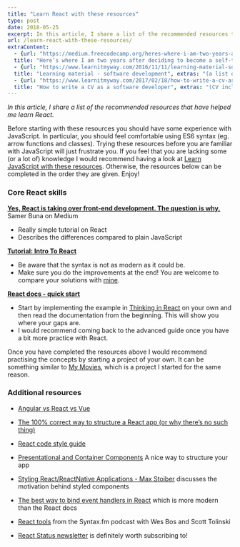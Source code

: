 ```yaml
---
title: "Learn React with these resources"
type: post
date: 2018-05-25
excerpt: In this article, I share a list of the recommended resources that have helped me learn React.
url: /learn-react-with-these-resources/
extraContent:
  - {url: "https://medium.freecodecamp.org/heres-where-i-am-two-years-after-deciding-to-become-a-self-taught-developer-5e8836fe2906", 
  title: "Here’s where I am two years after deciding to become a self-taught developer"}
  - {url: "https://www.learnitmyway.com/2016/11/11/learning-material-software-development/", 
  title: "Learning material - software development", extras: "(a list of learning resources, starting with Introduction to Computer Science)"}
  - {url: "https://www.learnitmyway.com/2017/02/18/how-to-write-a-cv-as-a-software-developer/", 
  title: "How to write a CV as a software developer", extras: "(CV included)"}
---
```

_In this article, I share a list of the recommended resources that have helped me learn React._

<!--more-->

Before starting with these resources you should have some experience with JavaScript. 
In particular, you should feel comfortable using ES6 syntax (eg. arrow functions and classes). 
Trying these resources before you are familiar with JavaScript will just frustrate you. 
If you feel that you are lacking some (or a lot of) knowledge I would recommend having a look
at <a href="https://www.learnitmyway.com/learn-javascript-with-these-resources/" target="_blank"
rel="noopener">Learn JavaScript with these resources</a>. 
Otherwise, the resources below can be completed in the order they are given. Enjoy!

### Core React skills
**<a href="https://medium.freecodecamp.com/yes-react-is-taking-over-front-end-development-the-question-is-why-40837af8ab76" target="_blank" rel="noopener">Yes, React is taking over front-end development. The question is why.</a>** Samer Buna on Medium

* Really simple tutorial on React
* Describes the differences compared to plain JavaScript

**<a href="https://reactjs.org/tutorial/tutorial.html" target="_blank" rel="noopener">Tutorial: Intro To React</a>**

* Be aware that the syntax is not as modern as it could be.
* Make sure you do the improvements at the end! You are welcome to compare your solutions with <a href="https://github.com/DeveloperDavo/intro-to-react-tutorial" target="_blank" rel="noopener">mine</a>. 

**<a href="https://reactjs.org/docs/hello-world.html" target="_blank" rel="noopener">React docs - quick start</a>**

* Start by implementing the example in <a href="https://reactjs.org/docs/thinking-in-react.html" target="_blank" rel="noopener">Thinking in React</a>
on your own and then read the documentation from the beginning. This will show you where your gaps are.
* I would recommend coming back to the advanced guide once you have a bit more practice with React.

Once you have completed the resources above I would recommend practising the concepts by starting a project of your own. It can be something similar to 
<a href="https://github.com/DeveloperDavo/my-movies" target="_blank" rel="noopener">My Movies</a>, which is a project I started for the same reason. 

### Additional resources
* <a href="https://medium.com/unicorn-supplies/angular-vs-react-vs-vue-a-2017-comparison-c5c52d620176" target="_blank" rel="noopener">Angular vs React vs Vue</a>

* <a href="https://hackernoon.com/the-100-correct-way-to-structure-a-react-app-or-why-theres-no-such-thing-3ede534ef1ed" target="_blank" rel="noopener">The 100% correct way to structure a React app (or why there’s no such thing)</a>

* <a href="https://css-tricks.com/react-code-style-guide/" target="_blank" rel="noopener">React code style guide</a>

* <a href="https://medium.com/@dan_abramov/smart-and-dumb-components-7ca2f9a7c7d0" target="_blank" rel="noopener">Presentational and Container Components</a> A nice way to structure your app

* <a href="https://www.youtube.com/watch?time_continue=101&v=bIK2NwoK9xk" target="_blank" rel="noopener">Styling React/ReactNative Applications - Max Stoiber</a> discusses the motivation behind styled components

* <a href="https://medium.freecodecamp.org/the-best-way-to-bind-event-handlers-in-react-282db2cf1530" target="_blank" rel="noopener">The best way to bind event handlers in React</a> which is more modern than the React docs

* <a href="https://syntax.fm/show/001/react-tools" target="_blank" rel="noopener">React tools</a> from the Syntax.fm podcast with Wes Bos and Scott Tolinski

* <a href="https://react.statuscode.com/" target="_blank" rel="noopener">‎React Status newsletter</a> is definitely worth subscribing to!